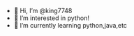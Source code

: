 - 👋 Hi, I’m @king7748
- 👀 I’m interested in python! 
- 🌱 I’m currently learning python,java,etc
<!---
king7748/king7748 is a ✨ special ✨ repository because its `README.md` (this file) appears on your GitHub profile.
You can click the Preview link to take a look at your changes.
--->
